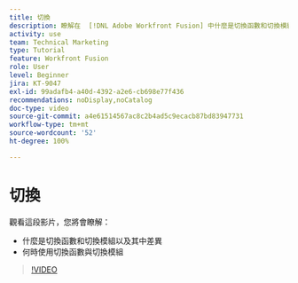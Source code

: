 ```yaml
---
title: 切換
description: 瞭解在  [!DNL Adobe Workfront Fusion] 中什麼是切換函數和切換模組，以及何時使用切換函數或切換模組。
activity: use
team: Technical Marketing
type: Tutorial
feature: Workfront Fusion
role: User
level: Beginner
jira: KT-9047
exl-id: 99adafb4-a40d-4392-a2e6-cb698e77f436
recommendations: noDisplay,noCatalog
doc-type: video
source-git-commit: a4e61514567ac8c2b4ad5c9ecacb87bd83947731
workflow-type: tm+mt
source-wordcount: '52'
ht-degree: 100%

---
```


# 切換

觀看這段影片，您將會瞭解：

* 什麼是切換函數和切換模組以及其中差異
* 何時使用切換函數與切換模組

>[!VIDEO](https://video.tv.adobe.com/v/335288/?quality=12&learn=on)
